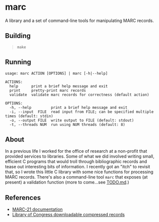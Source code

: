 # marc

A library and a set of command-line tools for manipulating MARC records.

## Building
> `make`

## Running
```$ ./marc help
usage: marc ACTION [OPTIONS] | marc [-h|--help]

ACTIONS:
  help      print a brief help message and exit
  print     pretty-print marc records
  validate  validate marc records for correctness (default action)

OPTIONS:
  -h, --help         print a brief help message and exit
  -i, --input  FILE  read input from FILE; can be specified multiple times (default: stdin)
  -o, --output FILE  write output to FILE (default: stdout)
  -t, --threads NUM  run using NUM threads (default: 8)
  ```
## About
In a previous life I worked for the office of research at a non-profit that provided services to libraries. Some of what we did involved writing small, efficient C programs that would troll through bibliographic records and tease out interesting bits of information. I recently got an "itch" to revisit that, so I wrote this little C library with some nice functions for processing MARC records. There's also a command-line tool `marc` that exposes (at present) a validation function (more to come...see [TODO.md](TODO.md).)

## References
* [MARC-21 documentation](http://www.loc.gov/marc/bibliographic/)
* [Library of Congress downloadable compressed records](http://www.loc.gov/marc/bibliographic/)
